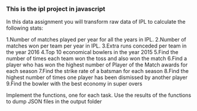 ### This is the ipl project in javascript

In this data assignment you will transform raw data of IPL to calculate the following stats:

1.Number of matches played per year for all the years in IPL.
2.Number of matches won per team per year in IPL.
3.Extra runs conceded per team in the year 2016
4.Top 10 economical bowlers in the year 2015
5.Find the number of times each team won the toss and also won the match
6.Find a player who has won the highest number of Player of the Match awards for each season
7.Find the strike rate of a batsman for each season
8.Find the highest number of times one player has been dismissed by another player
9.Find the bowler with the best economy in super overs

Implement the functions, one for each task. Use the results of the functions to dump JSON files in the output folder
